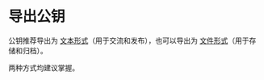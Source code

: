 # 导出公钥

公钥推荐导出为 [文本形式](export-public-key-text.md)（用于交流和发布），也可以导出为 [文件形式](export-public-key-file.md)（用于存储和归档）。

两种方式均建议掌握。